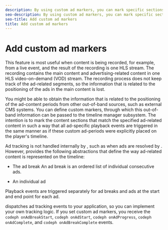 ```yaml
---
description: By using custom ad markers, you can mark specific sections of the main content as ad-related content periods.
seo-description: By using custom ad markers, you can mark specific sections of the main content as ad-related content periods.
seo-title: Add custom ad markers
title: Add custom ad markers
---
```


# Add custom ad markers

This feature is most useful when content is being recorded, for example, from a live event, and the result of the recording is one HLS stream. The recording contains the main content and advertising-related content in one HLS video-on-demand (VOD) stream. The recording process does not keep track of the ad-related segments, so the information that is related to the positioning of the ads in the main content is lost.

You might be able to obtain the information that is related to the positioning of the ad-content periods from other out-of-band sources, such as external CMS systems. You can define custom markers, through which this out-of-band information can be passed to the timeline manager subsystem. The intention is to mark the content sections that match the specified ad-related content in such a way that all ad-specific playback events are triggered in the same manner as if these custom ad-periods were explicitly placed on the player's timeline.

Ad tracking is not handled internally by , such as when ads are resolved by . However,  provides the following abstractions that define the way ad-related content is represented on the timeline:
* The ad break
  An ad break is an ordered list of individual consecutive ads.
  
  
* An individual ad

Playback events are triggered separately for ad breaks and ads at the start and end point for each ad.

dispatches ad tracking events to your application, so you can implement your own tracking logic. If you set custom ad markers, you receive the `codeph onAdBreakStart`, `codeph onAdStart`, `codeph onAdProgress`, `codeph onAdComplete`, and `codeph onAdBreakComplete` events.

